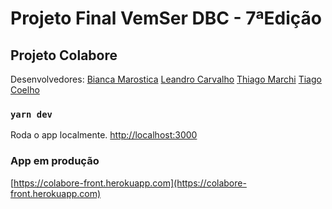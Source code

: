 # Projeto Final VemSer DBC - 7ªEdição

## Projeto Colabore
Desenvolvedores:
[Bianca Marostica](https://github.com/bmarostica)
[Leandro Carvalho](https://github.com/leandro-crv)
[Thiago Marchi](https://github.com/ThiagoMarchi)
[Tiago Coelho](https://github.com/tiagocoelhosilva86)

### `yarn dev`
Roda o app localmente. [http://localhost:3000](http://localhost:3000)

### App em produção
[https://colabore-front.herokuapp.com](https://colabore-front.herokuapp.com)

